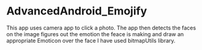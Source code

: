 # AdvancedAndroid_Emojify

This app uses camera app to click a photo. The app then detects the faces on the image figures out the emotion the feace is making and draw an appropriate Emoticon over the face
I have used bitmapUtils library.

